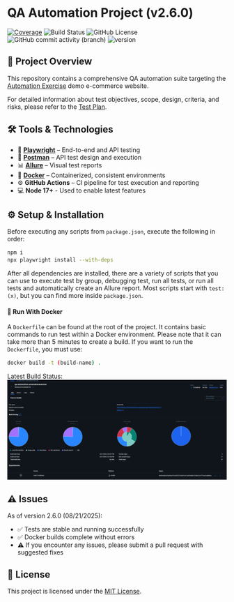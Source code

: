 # QA Automation Project (v2.6.0)

[![Coverage](https://img.shields.io/badge/Coverage-100%25-brightgreen)](https://github.com/destrutoyt/yourrepo)
![Build Status](https://img.shields.io/github/actions/workflow/status/destrutoyt/qa-automation-automationexercise/playwright.yml)
![GitHub License](https://img.shields.io/github/license/destrutoyt/qa-automation-automationexercise)
![GitHub commit activity (branch)](https://img.shields.io/github/commit-activity/t/destrutoyt/qa-automation-automationexercise/main)
![version](https://img.shields.io/badge/version-2.6.2-blue)

## 🚀 Project Overview

This repository contains a comprehensive QA automation suite targeting the [Automation Exercise](https://automationexercise.com/) demo e-commerce website.

For detailed information about test objectives, scope, design, criteria, and risks, please refer to the [Test Plan](https://github.com/destrutoyt/qa-automation-automationexercise/blob/main/docs/test-plan.md).

## 🛠 Tools & Technologies

- 🧪 **[Playwright](https://playwright.dev/)** – End-to-end and API testing  
- 🔭 **[Postman](https://www.postman.com/)** – API test design and execution  
- 📊 **[Allure](https://allurereport.org/)** – Visual test reports 
- 🐳 **[Docker](https://www.docker.com/)** – Containerized, consistent environments  
- ⚙️ **GitHub Actions** – CI pipeline for test execution and reporting
- 💻 **Node 17+** - Used to enable latest features

## ⚙️ Setup & Installation

Before executing any scripts from `package.json`, execute the following in order:

``` bash
npm i
npx playwright install --with-deps
```
After all dependencies are installed, there are a variety of scripts that you can use to execute test by group, debugging test, run all tests, or run all tests and automatically create an Allure report. Most scripts start with `test:(x)`, but you can find more inside `package.json`.

#### 🐳 Run With Docker
A `Dockerfile` can be found at the root of the project. It contains basic commands to run test within a Docker environment. Please note that it can take more than 5 minutes to create a build. If you want to run the `Dockerfile`, you must use:
```bash
docker build -t (build-name) .
```
Latest Build Status:
![Latest Build](./images/docker-success-build.png)

## ⚠️ Issues
As of version 2.6.0 (08/21/2025):  
- ✅ Tests are stable and running successfully  
- ✅ Docker builds complete without errors  
- ⚠️ If you encounter any issues, please submit a pull request with suggested fixes

## 📄 License

This project is licensed under the [MIT License](https://github.com/destrutoyt/qa-automation-automationexercise/blob/main/LICENSE).
